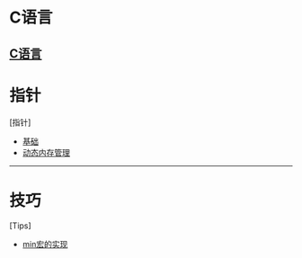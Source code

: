 # C语言
[C语言](README.md)
---

# 指针
[指针]
- [基础](pointer/basic.md)
- [动态内存管理](pointer/dynamic_mm.md)

---

# 技巧
[Tips]
- [min宏的实现](tips/min_macro.md)
